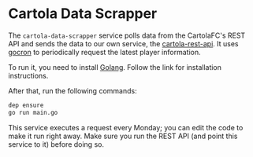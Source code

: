 # Cartola Data Scrapper

The `cartola-data-scrapper` service polls data from the CartolaFC's REST API and sends the data to our own service, the [cartola-rest-api](https://github.com/dijckstra/cartola-rest-api/). It uses [gocron](https://github.com/jasonlvhit/gocron) to periodically request the latest player information.

To run it, you need to install [Golang](https://golang.org/doc/install). Follow the link for installation instructions.

After that, run the following commands:

``` bash
dep ensure
go run main.go
```

This service executes a request every Monday; you can edit the code to make it run right away. Make sure you run the REST API (and point this service to it) before doing so.